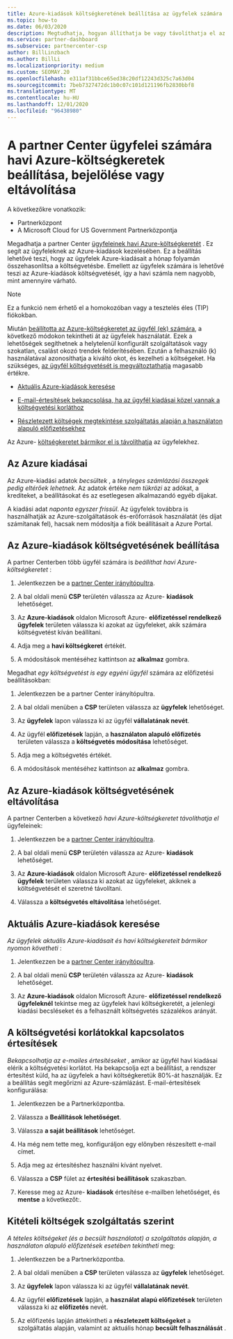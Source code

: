 ```yaml
---
title: Azure-kiadások költségkeretének beállítása az ügyfelek számára
ms.topic: how-to
ms.date: 06/03/2020
description: Megtudhatja, hogyan állíthatja be vagy távolíthatja el az ügyfelek havi Azure-költségkeretét, valamint megtekintheti az Azure-kiadások adatait, és megadhatja a költségvetéssel kapcsolatos értesítéseket is.
ms.service: partner-dashboard
ms.subservice: partnercenter-csp
author: BillLinzbach
ms.author: BillLi
ms.localizationpriority: medium
ms.custom: SEOMAY.20
ms.openlocfilehash: e311af31bbce65ed38c20df12243d325c7a63d04
ms.sourcegitcommit: 7beb7327472dc1b0c07c101d121196fb2830bbf8
ms.translationtype: MT
ms.contentlocale: hu-HU
ms.lasthandoff: 12/01/2020
ms.locfileid: "96438980"
---
```

# <a name="set-check-or-remove-monthly-azure-spending-budgets-for-customers-in-partner-center"></a>A partner Center ügyfelei számára havi Azure-költségkeretek beállítása, bejelölése vagy eltávolítása

A következőkre vonatkozik:

- Partnerközpont
- A Microsoft Cloud for US Government Partnerközpontja

Megadhatja a partner Center [ügyfeleinek havi Azure-költségkeretét](#set-azure-spending-budget) . Ez segít az ügyfeleknek az Azure-kiadások kezelésében. Ez a beállítás lehetővé teszi, hogy az ügyfelek Azure-kiadásait a hónap folyamán összehasonlítsa a költségvetésbe. Emellett az ügyfelek számára is lehetővé teszi az Azure-kiadások költségvetését, így a havi számla nem nagyobb, mint amennyire várható.

> [!NOTE]  
> Ez a funkció nem érhető el a homokozóban vagy a tesztelés éles (TIP) fiókokban.

Miután [beállította az Azure-költségkeretet az ügyfél (ek) számára](#set-azure-spending-budget), a következő módokon tekintheti át az ügyfelek használatát. Ezek a lehetőségek segíthetnek a helytelenül konfigurált szolgáltatások vagy szokatlan, csalást okozó trendek felderítésében. Ezután a felhasználó (k) használatával azonosíthatja a kiváltó okot, és kezelheti a költségeket. Ha szükséges, [az ügyfél költségvetését is megváltoztathatja](#set-azure-spending-budget) magasabb értékre.

- [Aktuális Azure-kiadások keresése](#check-current-azure-spending)

- [E-mail-értesítések bekapcsolása, ha az ügyfél kiadásai közel vannak a költségvetési korláthoz](#notifications-for-budget-limits)

- [Részletezett költségek megtekintése szolgáltatás alapján a használaton alapuló előfizetésekhez](#itemized-costs-by-service)

Az Azure- [költségkeretet bármikor el is távolíthatja](#remove-azure-spending-budget) az ügyfelekhez.

## <a name="azure-spending-data"></a>Az Azure kiadásai

Az Azure-kiadási adatok *becsültek* , a *tényleges számlázási összegek pedig eltérőek lehetnek*. Az adatok értéke *nem tükrözi* az adókat, a krediteket, a beállításokat és az esetlegesen alkalmazandó egyéb díjakat.

A kiadási adat *naponta egyszer frissül*. Az ügyfelek továbbra is használhatják az Azure-szolgáltatások és-erőforrások használatát (és díjat számítanak fel), hacsak nem módosítja a fiók beállításait a Azure Portal.

## <a name="set-azure-spending-budget"></a>Az Azure-kiadások költségvetésének beállítása

A partner Centerben több ügyfél számára is *beállíthat havi Azure-költségkeretet* :

1. Jelentkezzen be a [partner Center irányítópultra](https://partner.microsoft.com/dashboard/).

2. A bal oldali menü **CSP** területén válassza az Azure- **kiadások** lehetőséget.

3. Az **Azure-kiadások** oldalon Microsoft Azure- **előfizetéssel rendelkező ügyfelek** területen válassza ki azokat az ügyfeleket, akik számára költségvetést kíván beállítani.

4. Adja meg a **havi költségkeret** értékét.

5. A módosítások mentéséhez kattintson az **alkalmaz** gombra.

Megadhat *egy költségvetést is egy egyéni ügyfél* számára az előfizetési beállításokban:

1. Jelentkezzen be a partner Center irányítópultra.

2. A bal oldali menüben a **CSP** területen válassza az **ügyfelek** lehetőséget.

3. Az **ügyfelek** lapon válassza ki az ügyfél **vállalatának nevét**.

4. Az ügyfél **előfizetések** lapján, a **használaton alapuló előfizetés** területen válassza a **költségvetés módosítása** lehetőséget.

5. Adja meg a költségvetés értékét.

6. A módosítások mentéséhez kattintson az **alkalmaz** gombra.

## <a name="remove-azure-spending-budget"></a>Az Azure-kiadások költségvetésének eltávolítása

A partner Centerben a következő *havi Azure-költségkeretet távolíthatja el* ügyfeleinek:

1. Jelentkezzen be a [partner Center irányítópultra](https://partner.microsoft.com/dashboard/).

2. A bal oldali menü **CSP** területén válassza az Azure- **kiadások** lehetőséget.

3. Az **Azure-kiadások** oldalon Microsoft Azure- **előfizetéssel rendelkező ügyfelek** területen válassza ki azokat az ügyfeleket, akiknek a költségvetését el szeretné távolítani.

4. Válassza a **költségvetés eltávolítása** lehetőséget.

## <a name="check-current-azure-spending"></a>Aktuális Azure-kiadások keresése

*Az ügyfelek aktuális Azure-kiadásait és havi költségkereteit bármikor nyomon követheti* :

1. Jelentkezzen be a [partner Center irányítópultra](https://partner.microsoft.com/dashboard/).

2. A bal oldali menü **CSP** területén válassza az Azure- **kiadások** lehetőséget.

3. Az **Azure-kiadások** oldalon Microsoft Azure- **előfizetéssel rendelkező ügyfeleknél** tekintse meg az ügyfelek havi költségkeretét, a jelenlegi kiadási becsléseket és a felhasznált költségvetés százalékos arányát.

## <a name="notifications-for-budget-limits"></a>A költségvetési korlátokkal kapcsolatos értesítések

*Bekapcsolhatja az e-mailes értesítéseket* , amikor az ügyfél havi kiadásai elérik a költségvetési korlátot. Ha bekapcsolja ezt a beállítást, a rendszer értesítést küld, ha az ügyfelek a havi költségkeretük 80%-át használják. Ez a beállítás segít megőrizni az Azure-számlázást. E-mail-értesítések konfigurálása:

1. Jelentkezzen be a Partnerközpontba.

2. Válassza a **Beállítások lehetőséget**.

3. Válassza **a saját beállítások** lehetőséget.

4. Ha még nem tette meg, konfiguráljon egy előnyben részesített e-mail címet.

5. Adja meg az értesítéshez használni kívánt nyelvet.

6. Válassza a **CSP** fület az **értesítési beállítások** szakaszban.

7. Keresse meg az Azure- **kiadások** értesítése e-mailben lehetőséget, és **mentse** a következőt:.


## <a name="itemized-costs-by-service"></a>Kitételi költségek szolgáltatás szerint

*A tételes költségeket (és a becsült használatot) a szolgáltatás alapján, a használaton alapuló előfizetések esetében tekintheti* meg:

1. Jelentkezzen be a Partnerközpontba.

2. A bal oldali menüben a **CSP** területen válassza az **ügyfelek** lehetőséget.

3. Az **ügyfelek** lapon válassza ki az ügyfél **vállalatának nevét**.

4. Az ügyfél **előfizetések** lapján, a **használat alapú előfizetések** területen válassza ki az **előfizetés** nevét.

5. Az előfizetés lapján áttekintheti a **részletezett költségeket** a szolgáltatás alapján, valamint az aktuális hónap **becsült felhasználását** .
